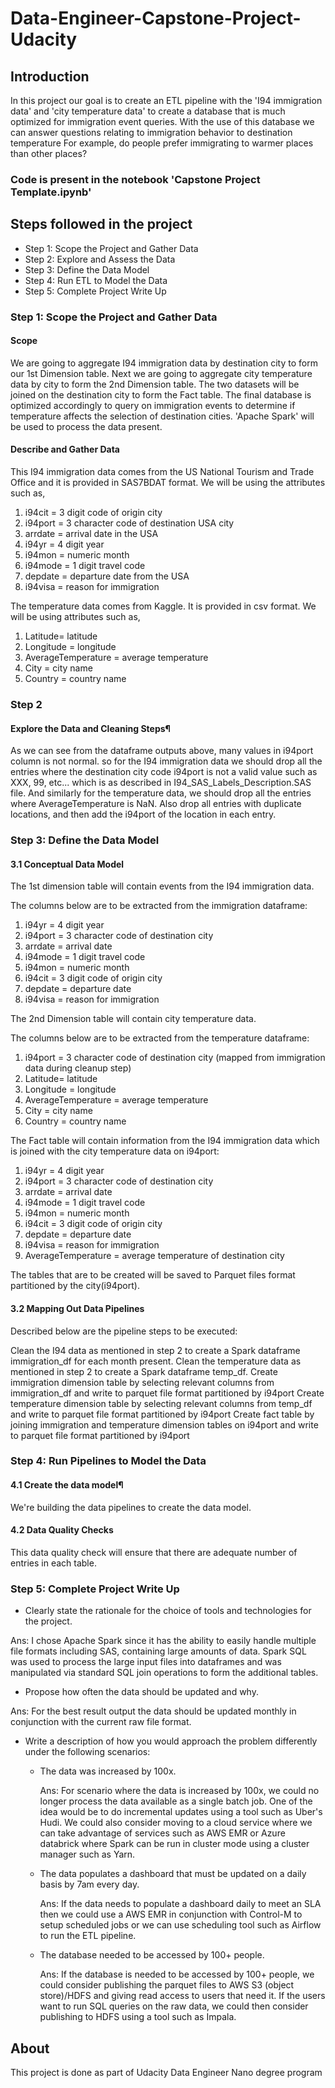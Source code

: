 # Data-Engineer-Capstone-Project-Udacity

## Introduction

In this project our goal is to create an ETL pipeline with the 'I94 immigration data' and 'city temperature data' to create a database that is much optimized for immigration event queries. With the use of this database we can answer questions relating to immigration behavior to destination temperature For example, do people prefer immigrating to warmer places than other places?

### Code is present in the notebook 'Capstone Project Template.ipynb'

## Steps followed in the project

* Step 1: Scope the Project and Gather Data
* Step 2: Explore and Assess the Data
* Step 3: Define the Data Model
* Step 4: Run ETL to Model the Data
* Step 5: Complete Project Write Up

### Step 1: Scope the Project and Gather Data

#### Scope
We are going to aggregate I94 immigration data by destination city to form our 1st Dimension table. Next we are going to aggregate city temperature data by city to form the 2nd Dimension table. The two datasets will be joined on the destination city to form the Fact table. The final database is optimized accordingly to query on immigration events to determine if temperature affects the selection of destination cities. 'Apache Spark' will be used to process the data present.

#### Describe and Gather Data
This I94 immigration data comes from the US National Tourism and Trade Office and it is provided in SAS7BDAT format. We will be using the attributes such as,

1. i94cit = 3 digit code of origin city
2. i94port = 3 character code of destination USA city
3. arrdate = arrival date in the USA
4. i94yr = 4 digit year
5. i94mon = numeric month
6. i94mode = 1 digit travel code
7. depdate = departure date from the USA
8. i94visa = reason for immigration

The temperature data comes from Kaggle. It is provided in csv format. We will be using attributes such as,

1. Latitude= latitude
2. Longitude = longitude
3. AverageTemperature = average temperature
4. City = city name
5. Country = country name

### Step 2
#### Explore the Data and Cleaning Steps¶
As we can see from the dataframe outputs above, many values in i94port column is not normal. so for the I94 immigration data we should drop all the entries where the destination city code i94port is not a valid value such as XXX, 99, etc... which is as described in I94_SAS_Labels_Description.SAS file. And similarly for the temperature data, we should drop all the entries where AverageTemperature is NaN. Also drop all entries with duplicate locations, and then add the i94port of the location in each entry.

### Step 3: Define the Data Model
#### 3.1 Conceptual Data Model
The 1st dimension table will contain events from the I94 immigration data.

The columns below are to be extracted from the immigration dataframe:

1. i94yr = 4 digit year
2. i94port = 3 character code of destination city
3. arrdate = arrival date
4. i94mode = 1 digit travel code
5. i94mon = numeric month
6. i94cit = 3 digit code of origin city
7. depdate = departure date
8. i94visa = reason for immigration

The 2nd Dimension table will contain city temperature data.

The columns below are to be extracted from the temperature dataframe:

1. i94port = 3 character code of destination city (mapped from immigration data during cleanup step)
2. Latitude= latitude
3. Longitude = longitude
4. AverageTemperature = average temperature
5. City = city name
6. Country = country name

The Fact table will contain information from the I94 immigration data which is joined with the city temperature data on i94port:

1. i94yr = 4 digit year
2. i94port = 3 character code of destination city
3. arrdate = arrival date
4. i94mode = 1 digit travel code
5. i94mon = numeric month
6. i94cit = 3 digit code of origin city
7. depdate = departure date
8. i94visa = reason for immigration
9. AverageTemperature = average temperature of destination city

The tables that are to be created will be saved to Parquet files format partitioned by the city(i94port).

#### 3.2 Mapping Out Data Pipelines
Described below are the pipeline steps to be executed:

Clean the I94 data as mentioned in step 2 to create a Spark dataframe immigration_df for each month present.
Clean the temperature data as mentioned in step 2 to create a Spark dataframe temp_df.
Create immigration dimension table by selecting relevant columns from immigration_df and write to parquet file format partitioned by i94port
Create temperature dimension table by selecting relevant columns from temp_df and write to parquet file format partitioned by i94port
Create fact table by joining immigration and temperature dimension tables on i94port and write to parquet file format partitioned by i94port

### Step 4: Run Pipelines to Model the Data
#### 4.1 Create the data model¶
We're building the data pipelines to create the data model.

#### 4.2 Data Quality Checks
This data quality check will ensure that there are adequate number of entries in each table.

### Step 5: Complete Project Write Up
* Clearly state the rationale for the choice of tools and technologies for the project.

Ans: I chose Apache Spark since it has the ability to easily handle multiple file formats including SAS, containing large amounts of data. Spark SQL was used to process the large input files into dataframes and was manipulated via standard SQL join operations to form the additional tables.

* Propose how often the data should be updated and why.

Ans: For the best result output the data should be updated monthly in conjunction with the current raw file format.

* Write a description of how you would approach the problem differently under the following scenarios:

    * The data was increased by 100x.

      Ans: For scenario where the data is increased by 100x, we could no longer process the data available as a single batch job. One of the idea would be to do incremental updates using a tool such as Uber's Hudi. We could also consider moving to a cloud service where we can take advantage of services such as AWS EMR or Azure databrick where Spark can be run in cluster mode using a cluster manager such as Yarn.

    * The data populates a dashboard that must be updated on a daily basis by 7am every day.

      Ans: If the data needs to populate a dashboard daily to meet an SLA then we could use a AWS EMR in conjunction with Control-M to setup scheduled jobs or we can use scheduling tool such as Airflow to run the ETL pipeline.

    * The database needed to be accessed by 100+ people.

        Ans: If the database is needed to be accessed by 100+ people, we could consider publishing the parquet files to AWS S3 (object store)/HDFS and giving read access to users that need it. If the users want to run SQL queries on the raw data, we could then consider publishing to HDFS using a tool such as Impala.

## About
This project is done as part of Udacity Data Engineer Nano degree program
